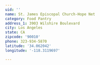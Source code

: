 ```yaml
---
uid: ''
name: St. James Episcopal Church-Hope Net
category: Food Pantry
address_1: 3903 Wilshire Boulevard
city: Los Angeles
state: CA
zipcode: '90010'
phone: 323-934-5870
latitude: '34.062042'
longitude: '-118.3119697'

---
```

